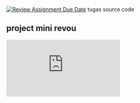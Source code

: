 [![Review Assignment Due Date](https://classroom.github.com/assets/deadline-readme-button-24ddc0f5d75046c5622901739e7c5dd533143b0c8e959d652212380cedb1ea36.svg)](https://classroom.github.com/a/qf43-o8w)
tugas source code

## project mini revou

![code](https://github.com/revou-fundamental-course/7-aug-23-Sa12444/blob/main/home.html)